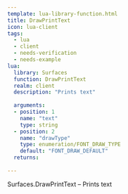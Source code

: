```yaml
---
template: lua-library-function.html
title: DrawPrintText
icon: lua-client
tags:
  - lua
  - client
  - needs-verification
  - needs-example
lua:
  library: Surfaces
  function: DrawPrintText
  realm: client
  description: "Prints text"
  
  arguments:
  - position: 1
    name: "text"
    type: string
  - position: 2
    name: "drawType"
    type: enumeration/FONT_DRAW_TYPE
    default: "FONT_DRAW_DEFAULT"
  returns:
    
---
```


<div class="lua__search__keywords">
Surfaces.DrawPrintText &#x2013; Prints text
</div>
